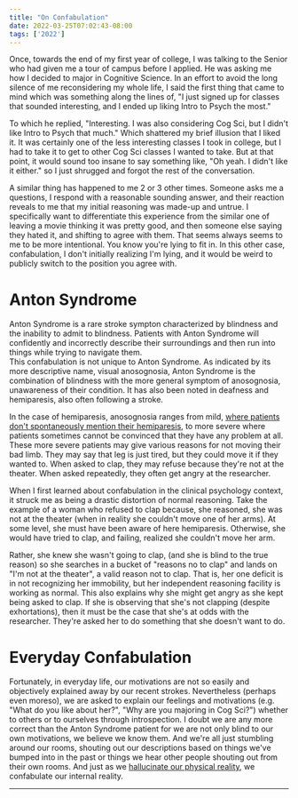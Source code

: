```yaml
---
title: "On Confabulation"
date: 2022-03-25T07:02:43-08:00
tags: ['2022']
---
```


Once, towards the end of my first year of college, I was talking to the Senior who had given me a tour of campus before I applied.
He was asking me how I decided to major in Cognitive Science.
In an effort to avoid the long silence of me reconsidering my whole life, I said the first thing that came to mind which was something along the lines of, "I just signed up for classes that sounded interesting, and I ended up liking Intro to Psych the most."

To which he replied, "Interesting. I was also considering Cog Sci, but I didn't like Intro to Psych that much." Which shattered my brief illusion that I liked it. It was certainly one of the less interesting classes I took in college, but I had to take it to get to other Cog Sci classes I wanted to take. But at that point, it would sound too insane to say something like, "Oh yeah. I didn't like it either." so I just shrugged and forgot the rest of the conversation.

A similar thing has happened to me 2 or 3 other times.
Someone asks me a questions, I respond with a reasonable sounding answer, and their reaction reveals to me that my initial reasoning was made-up and untrue.
I specifically want to differentiate this experience from the similar one of leaving a movie thinking it was pretty good, and then someone else saying they hated it, and shifting to agree with them.
That seems always seems to me to be more intentional.
You know you're lying to fit in.
In this other case, confabulation, I don't initially realizing I'm lying, and it would be weird to publicly switch to the position you agree with.

# Anton Syndrome

Anton Syndrome is a rare stroke sympton characterized by blindness and the inability to admit to blindness.
Patients with Anton Syndrome will confidently and incorrectly describe their surroundings and then run into things while trying to navigate them.  
This confabulation is not unique to Anton Syndrome.
As indicated by its more descriptive name, visual anosognosia, Anton Syndrome is the combination of blindness with the more general symptom of anosognosia, unawareness of their condition.
It has also been noted in deafness and hemiparesis, also often following a stroke.

In the case of hemiparesis, anosognosia ranges from mild, [where patients don't spontaneously mention their hemiparesis](https://www.youtube.com/watch?v=XQqgbjrUQtI), to more severe where patients sometimes cannot be convinced that they have any problem at all.
These more severe patients may give various reasons for not moving their bad limb.
They may say that leg is just tired, but they could move it if they wanted to.
When asked to clap, they may refuse because they're not at the theater.
When asked repeatedly, they often get angry at the researcher.

When I first learned about confabulation in the clinical psychology context, it struck me as being a drastic distortion of normal reasoning.
Take the example of a woman who refused to clap because, she reasoned, she was not at the theater (when in reality she couldn't move one of her arms).
At some level, she must have been aware of here hemiparesis.
Otherwise, she would have tried to clap, and failing, realized she couldn't move her arm.

Rather, she knew she wasn't going to clap, (and she is blind to the true reason) so she searches in a bucket of "reasons no to clap" and lands on "I'm not at the theater", a valid reason not to clap.
That is, her one deficit is in not recognizing her immobility, but her independent reasoning facility is working as normal.
This also explains why she might get angry as she kept being asked to clap.
If she is observing that she's not clapping (despite exhortations), then it must be the case that she's at odds with the researcher.
They're asked her to do something that she doesn't want to do.

# Everyday Confabulation

Fortunately, in everyday life, our motivations are not so easily and objectively explained away by our recent strokes.
Nevertheless (perhaps even moreso), we are asked to explain our feelings and motivations (e.g. "What do you like about her?", "Why are you majoring in Cog Sci?") whether to others or to ourselves through introspection.
I doubt we are any more correct than the Anton Syndrome patient for we are not only blind to our own motivations, we believe we know them.
And we're all just stumbling around our rooms, shouting out our descriptions based on things we've bumped into in the past or things we hear other people shouting out from their own rooms.
And just as we [hallucinate our physical reality](https://www.youtube.com/watch?v=lyu7v7nWzfo), we confabulate our internal reality.

---
